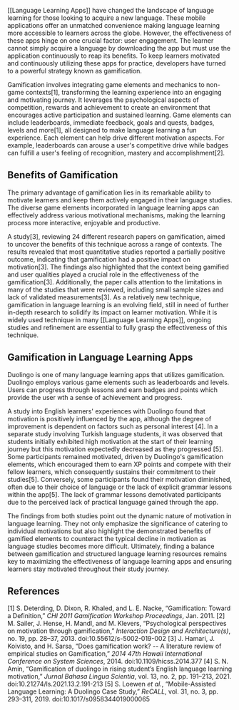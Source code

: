 [[Language Learning Apps]] have changed the landscape of language learning for those looking to acquire a new language. These mobile applications offer an unmatched convenience making language learning more accessible to learners across the globe. However, the effectiveness of these apps hinge on one crucial factor: user engagement. The learner cannot simply acquire a language by downloading the app but must use the application continuously to reap its benefits. To keep learners motivated and continuously utilizing these apps for practice, developers have turned to a powerful strategy known as gamification.

Gamification involves integrating game elements and mechanics to non-game contexts[1], transforming the learning experience into an engaging and motivating journey. It leverages the psychological aspects of competition, rewards and achievement to create an environment that encourages active participation and sustained learning. Game elements can include leaderboards, immediate feedback, goals and quests, badges, levels and more[1], all designed to make language learning a fun experience. Each element can help drive different motivation aspects. For example, leaderboards can arouse a user's competitive drive while badges can fulfill a user's feeling of recognition, mastery and accomplishment[2]. 
## Benefits of Gamification
The primary advantage of gamification lies in its remarkable ability to motivate learners and keep them actively engaged in their language studies. The diverse game elements incorporated in language learning apps can effectively address various motivational mechanisms, making the learning process more interactive, enjoyable and productive. 

A study[3], reviewing 24 different research papers on gamification, aimed to uncover the benefits of this technique across a range of contexts. The results revealed that most quantitative studies reported a partially positive outcome, indicating that gamification had a positive impact on motivation[3]. The findings also highlighted that the context being gamified and user qualities played a crucial role in the effectiveness of the gamification[3]. Additionally, the paper calls attention to the limitations in many of the studies that were reviewed, including small sample sizes and lack of validated measurements[3]. As a relatively new technique, gamification in language learning is an evolving field, still in need of further in-depth research to solidify its impact on learner motivation. While it is widely used technique in many [[Language Learning Apps]], ongoing studies and refinement are essential to fully grasp the effectiveness of this technique.

## Gamification in Language Learning Apps
Duolingo is one of many language learning apps that utilizes gamification. Duolingo employs various game elements such as leaderboards and levels. Users can progress through lessons and earn badges and points which provide the user wth a sense of achievement and progress. 

A study into English learners' experiences with Duolingo found that motivation is positively influenced by the app, although the degree of improvement is dependent on factors such as personal interest [4]. In a separate study involving Turkish language students, it was observed that students initially exhibited high motivation at the start of their learning journey but this motivation expectedly decreased as they progressed [5]. Some participants remained motivated, driven by Duolingo's gamification elements, which encouraged them to earn XP points and compete with their fellow learners, which consequently sustains their commitment to their studies[5]. Conversely, some participants found their motivation diminished, often due to their choice of language or the lack of explicit grammar lessons within the app[5]. The lack of grammar lessons demotivated participants due to the perceived lack of practical language gained through the app. 

The findings from both studies point out the dynamic nature of motivation in language learning. They not only emphasize the significance of catering to individual motivations but also highlight the demonstrated benefits of gamified elements to counteract the typical decline in motivation as language studies becomes more difficult. Ultimately, finding a balance between gamification and structured language learning resources remains key to maximizing the effectiveness of language learning apps and ensuring learners stay motivated throughout their study journey. 
## References
[1] S. Deterding, D. Dixon, R. Khaled, and L. E. Nacke, “Gamification: Toward a Definition,” _CHI 2011 Gamification Workshop Proceedings_, Jan. 2011.
[2] M. Sailer, J. Hense, H. Mandl, and M. Klevers, “Psychological perspectives on motivation through gamification,” _Interaction Design and Architecture(s)_, no. 19, pp. 28–37, 2013. doi:10.55612/s-5002-019-002
[3] J. Hamari, J. Koivisto, and H. Sarsa, “Does gamification work? -- A literature review of empirical studies on Gamification,” _2014 47th Hawaii International Conference on System Sciences_, 2014. doi:10.1109/hicss.2014.377
[4] S. N. Amin, “Gamification of duolingo in rising student’s English language learning motivation,” _Jurnal Bahasa Lingua Scientia_, vol. 13, no. 2, pp. 191–213, 2021. doi:10.21274/ls.2021.13.2.191-213
[5] S. Loewen _et al._, “Mobile-Assisted Language Learning: A Duolingo Case Study,” _ReCALL_, vol. 31, no. 3, pp. 293–311, 2019. doi:10.1017/s0958344019000065